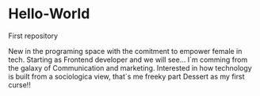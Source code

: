 # Hello-World
First repository

New in the programing space with the comitment to empower female in tech. Starting as Frontend developer and we will see... I´m comming from the galaxy of Communication and marketing. Interested in how technology is built from a sociologica view, that´s me freeky part
Dessert as my first curse!!
